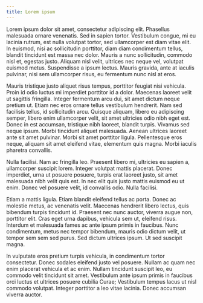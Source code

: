 ```yaml
---
title: Lorem ipsum
---
```


Lorem ipsum dolor sit amet, consectetur adipiscing elit. Phasellus malesuada ornare venenatis. Sed in sapien tortor. Vestibulum congue, mi eu lacinia rutrum, est nulla volutpat tortor, sed ullamcorper est diam vitae elit. In euismod, nisi ac sollicitudin porttitor, diam diam condimentum tellus, blandit tincidunt est massa nec dolor. Mauris a nunc sollicitudin, commodo nisl et, egestas justo. Aliquam nisl velit, ultrices nec neque vel, volutpat euismod metus. Suspendisse a ipsum lectus. Mauris gravida, ante at iaculis pulvinar, nisi sem ullamcorper risus, eu fermentum nunc nisl at eros.

Mauris tristique justo aliquet risus tempus, porttitor feugiat nisi vehicula. Proin id odio luctus mi imperdiet porttitor id a dolor. Maecenas laoreet velit ut sagittis fringilla. Integer fermentum arcu dui, sit amet dictum neque pretium ut. Etiam nec eros ornare tellus vestibulum hendrerit. Nam sed facilisis tellus, id sollicitudin arcu. Quisque aliquam, libero eu adipiscing semper, libero enim ullamcorper velit, sit amet ultricies odio nibh eget est. Donec in est accumsan, tristique nibh laoreet, blandit turpis. Vivamus sed neque ipsum. Morbi tincidunt aliquet malesuada. Aenean ultrices laoreet ante sit amet pulvinar. Morbi sit amet porttitor ligula. Pellentesque eros neque, aliquam sit amet eleifend vitae, elementum quis magna. Morbi iaculis pharetra convallis.

Nulla facilisi. Nam ac fringilla leo. Praesent libero mi, ultricies eu sapien a, ullamcorper suscipit lorem. Integer volutpat mattis placerat. Donec imperdiet, urna ut posuere posuere, turpis erat laoreet justo, sit amet malesuada nibh velit quis est. In nec elit quis justo mattis euismod eu ut enim. Donec vel posuere velit, id convallis odio. Nulla facilisi.

Etiam a mattis ligula. Etiam blandit eleifend tellus ac porta. Donec ac molestie metus, ac venenatis velit. Maecenas hendrerit libero lectus, quis bibendum turpis tincidunt id. Praesent nec nunc auctor, viverra augue non, porttitor elit. Cras eget urna dapibus, vehicula sem ut, eleifend risus. Interdum et malesuada fames ac ante ipsum primis in faucibus. Nunc condimentum, metus nec tempor bibendum, mauris odio dictum velit, ut tempor sem sem sed purus. Sed dictum ultrices ipsum. Ut sed suscipit magna.

In vulputate eros pretium turpis vehicula, in condimentum tortor consectetur. Donec sodales eleifend justo vel posuere. Nullam ac quam nec enim placerat vehicula et ac enim. Nullam tincidunt suscipit leo, eu commodo velit tincidunt sit amet. Vestibulum ante ipsum primis in faucibus orci luctus et ultrices posuere cubilia Curae; Vestibulum tempus lacus ut nisl commodo volutpat. Integer porttitor a leo vitae lacinia. Donec accumsan viverra auctor.
